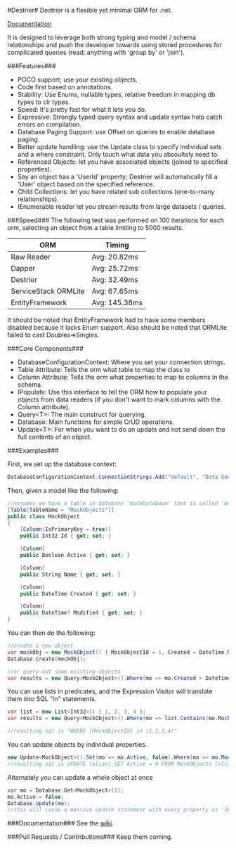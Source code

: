#Destrier#
Destrier is a flexible yet minimal ORM for .net.

[Documentation](https://github.com/ClothesHorse/Destrier/wiki)

It is designed to leverage both strong typing and model / schema relationships and push the developer towards
using stored procedures for complicated queries (read: anything with 'group by' or 'join').

###Features###
* POCO support; use your existing objects.
* Code first based on annotations.
* Stability: Use Enums, nullable types, relative freedom in mapping db types to clr types.
* Speed: It's pretty fast for what it lets you do.
* Expressive: Strongly typed query syntax and update syntax help catch errors on compilation.
* Database Paging Support: use Offset on queries to enable database paging.
* Better update handling: use the Update class to specify individual sets and a where constraint. Only touch what data you absoultely need to.
* Referenced Objects: let you have associated objects (joined to specified properties).
 * Say an object has a 'UserId' property; Destrier will automatically fill a 'User' object based on the specified reference.
* Child Collections: let you have related sub collections (one-to-many relationships).
* IEnumerable reader let you stream results from large datasets / queries.

###Speed###
The following test was performed on 100 iterations for each orm, selecting an object from a table limiting to 5000 results.

| ORM                  | Timing         |
|----------------------|----------------|
|Raw Reader            | Avg:	20.82ms | 
|Dapper                | Avg:	25.72ms | 
|Destrier              | Avg:   32.49ms |
|ServiceStack ORMLite  | Avg:   67.65ms |
|EntityFramework       | Avg:  145.38ms |

It should be noted that EntityFramework had to have some members disabled because it lacks Enum support. Also should be noted that ORMLite failed to cast Doubles=>Singles.

###Core Components###
* DatabaseConfigurationContext: Where you set your connection strings.
* Table Attribute: Tells the orm what table to map the class to
* Column Attribute: Tells the orm what properties to map to columns in the schema.
* IPopulate: Use this interface to tell the ORM how to populate your objects from data readers (if you don't want to mark columns with the Column attribute).
* Query&lt;T&gt;: The main construct for querying.
* Database: Main functions for simple CrUD operations.
* Update&lt;T&gt;: For when you want to do an update and not send down the full contents of an object.

###Examples###

First, we set up the database context:
```C#
DatabaseConfigurationContext.ConnectionStrings.Add("default", "Data Source=.;Initial Catalog=tempdb;Integrated Security=True");
```
Then, given a model like the following:
```C#
//assumes we have a table in database 'mockDatabase' that is called 'mockobjects'
[Table(TableName = "MockObjects")]
public class MockObject
{
    [Column(IsPrimaryKey = true)]
    public Int32 Id { get; set; }

    [Column]
    public Boolean Active { get; set; }

    [Column]
    public String Name { get; set; }

    [Column]
    public DateTime Created { get; set; }

    [Column]
    public DateTime? Modified { get; set; }
}
```
You can then do the following:
```C#
//create a new object
var mockObj = new MockObject() { MockObjectId = 1, Created = DateTime.Now };
Database.Create(mockObj);

//or query out some existing objects
var results = new Query<MockObject>().Where(mo => mo.Created > DateTime.Now.AddDays(-30)).OrderBy(mo => mo.Created).Limit(5).Execute();
```
You can use lists in predicates, and the Expression Visitor will translate them into SQL "in" statements.
```C#
var list = new List<Int32>() { 1, 2, 3, 4 };
var results = new Query<MockObject>().Where(mo => list.Contains(mo.MockObjectId)).Execute();

//resulting sql is "WHERE [MockObjectId] in (1,2,3,4)"
```
You can update objects by individual properties.
```C#
new Update<MockObject>().Set(mo => mo.Active, false).Where(mo => mo.MockObjectId == 2).Exeute();
//resulting sql is UPDATE [alias] SET Active = 0 FROM MockObjects [alias] where MockObjectId = 2
```

Alternately you can update a whole object at once
```C#
var mo = Database.Get<MockObject>(2);
mo.Active = false;
Database.Update(mo);
//this will cause a massive update statement with every property as 'SET's
```

###Documentation###
See the [wiki](https://github.com/ClothesHorse/Destrier/wiki).

###Pull Requests / Contributions###
Keep them coming.

